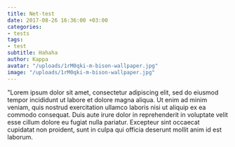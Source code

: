 ```yaml
---
title: Net-test
date: 2017-08-26 16:36:00 +03:00
categories:
- tests
tags:
- test
subtitle: Hahaha
author: Kappa
avatar: "/uploads/1rM0qki-m-bison-wallpaper.jpg"
image: "/uploads/1rM0qki-m-bison-wallpaper.jpg"
---
```


"Lorem ipsum dolor sit amet, consectetur adipiscing elit, sed do eiusmod tempor incididunt ut labore et dolore magna aliqua. Ut enim ad minim veniam, quis nostrud exercitation ullamco laboris nisi ut aliquip ex ea commodo consequat. Duis aute irure dolor in reprehenderit in voluptate velit esse cillum dolore eu fugiat nulla pariatur. Excepteur sint occaecat cupidatat non proident, sunt in culpa qui officia deserunt mollit anim id est laborum.

